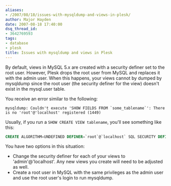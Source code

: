 ```yaml
---
aliases:
- /2007/08/18/issues-with-mysqldump-and-views-in-plesk/
author: Major Hayden
date: 2007-08-18 17:40:00
dsq_thread_id:
- 3642769593
tags:
- database
- plesk
title: Issues with mysqldump and views in Plesk
---
```


By default, views in MySQL 5.x are created with a security definer set to the root user. However, Plesk drops the root user from MySQL and replaces it with the admin user. When this happens, your views cannot by dumped by mysqldump since the root user (the security definer for the view) doesn't exist in the mysql.user table.

You receive an error similar to the following:

```
mysqldump: Couldn't execute 'SHOW FIELDS FROM `some_tablename`': There is no 'root'@'localhost' registered (1449)
```

Usually, if you run a `SHOW CREATE VIEW tablename`, you'll see something like this:

```sql
CREATE ALGORITHM=UNDEFINED DEFINER=`root`@`localhost` SQL SECURITY DEFINER VIEW `some_tablename` AS select distinct `some_database`.`some_tablename`.`some_column` AS `alias` from `some_tablename`
```

You have two options in this situation:

  * Change the security definer for each of your views to 'admin'@'localhost'. Any new views you create will need to be adjusted as well.
  * Create a root user in MySQL with the same privileges as the admin user and use the root user's login to run mysqldump.